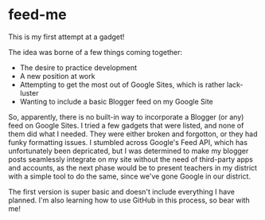 # feed-me
This is my first attempt at a gadget!

The idea was borne of a few things coming together:
+ The desire to practice development
+ A new position at work
+ Attempting to get the most out of Google Sites, which is rather lack-luster
+ Wanting to include a basic Blogger feed on my Google Site

So, apparently, there is no built-in way to incorporate a Blogger (or any) feed on Google Sites.  I tried a few gadgets that were listed, and none of them did what I needed.  They were either broken and forgotton, or they had funky formatting issues.  I stumbled across Google's Feed API, which has unfortunately been depricated, but I was determined to make my blogger posts seamlessly integrate on my site without the need of third-party apps and accounts, as the next phase would be to present teachers in my district with a simple tool to do the same, since we've gone Google in our district.

The first version is super basic and doesn't include everything I have planned.  I'm also learning how to use GitHub in this process, so bear with me!
